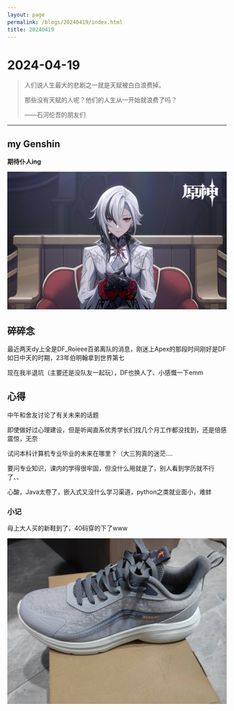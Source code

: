 ```yaml
---
layout: page
permalink: /blogs/20240419/index.html
title: 20240419
---
```


# 2024-04-19

> 人们说人生最大的悲剧之一就是天赋被白白浪费掉。
>
> 那些没有天赋的人呢？他们的人生从一开始就浪费了吗？
>
> ——石河伦吾的朋友们

------

## my Genshin

**期待仆人ing**

<center>
<img src="..\images\仆人.png">
</center>



## 碎碎念

最近两天dy上全是DF_Roieee百弟离队的消息，刚迷上Apex的那段时间刚好是DF如日中天的时期，23年伯明翰拿到世界第七

现在我半退坑（主要还是没队友一起玩），DF也换人了、小感慨一下emm



## 心得

中午和舍友讨论了有关未来的话题

即使做好过心理建设，但是听闻直系优秀学长们找几个月工作都没找到，还是倍感震惊，无奈

 试问本科计算机专业毕业的未来在哪里？（大三狗真的迷茫....

要问专业知识，课内的学得很牢固，但没什么用就是了，别人看到学历就不行了、、

心酸，Java太卷了，嵌入式又没什么学习渠道，python之类就业面小，难蚌



### 小记

母上大人买的新鞋到了，40码穿的下了www

<left>
    <img src="..\images\0419鞋子.jpg">
</left>



